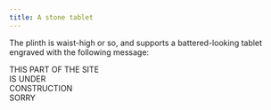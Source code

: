 ```yaml
---
title: A stone tablet
---
```


The plinth is waist-high or so, and supports a battered-looking tablet engraved with the following message:

THIS PART OF THE SITE<br/>
IS UNDER<br/>
CONSTRUCTION<br/>
SORRY